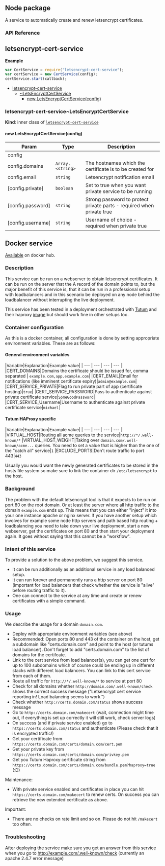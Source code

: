 

## Node package

A service to automatically create and renew letsencrypt certificates.

### API Reference
<a name="module_letsencrypt-cert-service"></a>
## letsencrypt-cert-service
**Example**  
```js
var CertService = require("letsencrypt-cert-service");
var certService = new CertService(config);
certService.start(callback);
```

* [letsencrypt-cert-service](#module_letsencrypt-cert-service)
    * [~LetsEncryptCertService](#module_letsencrypt-cert-service..LetsEncryptCertService)
        * [new LetsEncryptCertService(config)](#new_module_letsencrypt-cert-service..LetsEncryptCertService_new)

<a name="module_letsencrypt-cert-service..LetsEncryptCertService"></a>
### letsencrypt-cert-service~LetsEncryptCertService
**Kind**: inner class of <code>[letsencrypt-cert-service](#module_letsencrypt-cert-service)</code>  
<a name="new_module_letsencrypt-cert-service..LetsEncryptCertService_new"></a>
#### new LetsEncryptCertService(config)

| Param | Type | Description |
| --- | --- | --- |
| config |  |  |
| config.domains | <code>Array.&lt;string&gt;</code> | The hostnames which the certificate is to be created for |
| config.email | <code>string</code> | Letsencrypt notification email |
| [config.private] | <code>boolean</code> | Set to true when you want private service to be running |
| [config.password] | <code>string</code> | Strong password to protect private parts - required when private true |
| [config.username] | <code>string</code> | Username of choice - required when private true |



## Docker service

[Available](https://hub.docker.com/r/levino/letsencrypt-cert-service/) on docker hub.

### Description

This service can be run on a webserver to obtain letsencrypt certificates.
It can be run on the server that the A record of the domain points to, but the major benefit of this service is, that it can be run in a professional setup
with loadbalancers and in this scenario be deployed on any node behind the loadbalancer without
interrupting the live deployment.

This service has been tested in a deployment orchestrated with [Tutum](https://tutum.co) and their haproxy [image](https://github.com/tutumcloud/haproxy) but
should work fine in other setups too.

### Container configuration

As this is a docker container, all configuration is done by setting appropriate environment variables.
These are as follows:

#### General environment variables

|Variable|Explanation|Example value|
| --- | --- | --- | --- |
|CERT_DOMAINS|Domains the certificate should be issued for, comma separated | ```example.com,app.example.com```|
|CERT_EMAIL|Email for notifications (like imminent certificate expiry)|```admin@example.com```|
|CERT_SERVICE_PRIVATE|Flag to run private part of app (certificate hosting)|```true```|
|CERT_SERVICE_PASSWORD|Pass to authenticate against private certificate service|```SomeGoodPassword```|
|CERT_SERVICE_Username|Username to authenticate against private certificate service|```michael```|

#### Tutum HAProxy specific
|Variable|Explanation|Example value|
| --- | --- | --- | --- |
|VIRTUAL_HOST|Routing all acme queries to the service|```http://*/.well-known/*```
|VIRTUAL_HOST_WEIGHT|Taking over ```domain.com/.well-known/acme...``` queries. You need to set a value that is higher than the one of the "catch all" service|```1```
|EXCLUDE_PORTS|Don't route traffic to port 443|```443```

Usually you would want the newly generated certificates to be stored in the hosts file system
so make sure to link the container dir ```/etc/letsencrypt``` to the host.

### Background

The problem with the default letsencrypt tool is that it expects to be run on port 80 on the root domain.
Or at least the server where all http traffic to the domain ```example.com``` ends up. This
means that you can either "inject" it into your one instance apache or nginx server. If you have another setup
which involves for example some node http servers and path based http routing + loadbalancing you need to take down
your live deployment, start a new webserver, get the certificates on port 80 and then start your deployment
again. It goes without saying that this cannot be a "workflow".

### Intent of this service

To provide a solution to the above problem, we suggest this service.

- It can be run additionally as an additional service in any load balanced setup.
- It can run forever and permanently runs a http server on port 80 (important for
load balancers that check whether the service is "alive" before routing traffic to it).
- One can connect to the service at any time and create or renew certificates with a simple command.


### Usage

We describe the usage for a domain ```domain.com```.


- Deploy with appropriate environment variables (see above)
- Recommended: Open ports 80 and 443 of the container on the host, get a subdomain like "certs.domain.com" and point to the host (or tutums load balancer). Don't forget to add "certs.domain.com" to the list of domains for the certifcate.
- Link to the cert service from load balancer(s), you can get one cert for up to 100 subdomains which of course could be ending up in different stacks with different load balancers. You can link to this cert service from each of them.
- Route all traffic for ```http://*/.well-known/*``` to service at port 80
- Check for all domains whether ```http://domain.com/.well-known/check``` shows the correct success message ("Letsencrypt cert service reporting in! Load balancing seems to work.")
- Check whether ```http://certs.domain.com/status``` shows success message
- Go to ```http://certs.domain.com/makecert``` (wait, connection might time out, if everything is set up correctly it will still work, check server logs)
- On success (and if private service enabled) go to ```https://certs.domain.com/status``` and authenticate (Please check that it is encrypted traffic!)
- Get your certificate from ```https://certs.domain.com/certs/domain.com/cert.pem```
- Get your private key from ```https://certs.domain.com/certs/domain.com/privkey.pem```
- Get you Tutum Haproxy certificate string from ```https://certs.domain.com/certs/domain.com/bundle.pem?haproxy=true``` (:D)

Maintenance:

- With private service enabled and certificates in place you can hit ```https://certs.domain.com/makecert``` to renew certs. On success you can retrieve the new extended certificate as above.

Important:

- There are no checks on rate limit and so on. Please do not hit ```/makecert``` too often.


### Troubleshooting

After deploying the service make sure you get an answer from this service when you go to
http://example.com/.well-known/check (currently an apache 2.4.7 error message)

